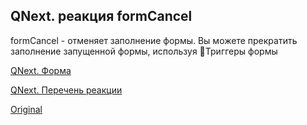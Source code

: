 ## QNext. реакция formCancel

formCancel - отменяет заполнение формы. Вы можете прекратить заполнение запущенной формы, используя 🔗Триггеры формы



[QNext. Форма](/docs-test/admin/forms-about)

[QNext. Перечень реакции](/docs-test/reactions)
  
[Original](https://telegra.ph/QNext-admin-reaction-formCancel-05-09)